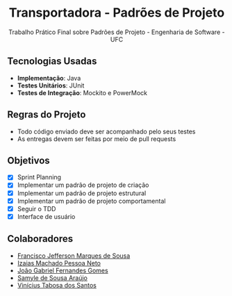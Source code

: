 <h1 align="center">Transportadora - Padrões de Projeto</h1>

<p align="center">
  Trabalho Prático Final sobre Padrões de Projeto - Engenharia de Software - UFC
</p>

## Tecnologias Usadas
- **Implementação**: Java
- **Testes Unitários**: JUnit
- **Testes de Integração**: Mockito e PowerMock

## Regras do Projeto
- Todo código enviado deve ser acompanhado pelo seus testes
- As entregas devem ser feitas por meio de pull requests

## Objetivos
- [x] Sprint Planning
- [x] Implementar um padrão de projeto de criação
- [x] Implementar um padrão de projeto estrutural
- [x] Implementar um padrão de projeto comportamental
- [x] Seguir o TDD
- [x] Interface de usuário

## Colaboradores
- [Francisco Jefferson Marques de Sousa](https://github.com/Jefferson-marques01)
- [Izaias Machado Pessoa Neto](https://github.com/izaiasmachado)
- [João Gabriel Fernandes Gomes](https://github.com/ImoddedBorderlands)
- [Samyle de Sousa Araújo](https://github.com/samylesousa)
- [Vinícius Tabosa dos Santos](https://github.com/ViniciusTabosa)
